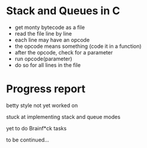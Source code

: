# Stack and Queues in C
- get monty bytecode as a file
- read the file line by line
- each line may have an opcode
- the opcode means something (code it in a function)
- after the opcode, check for a parameter
- run opcode(parameter)
- do so for all lines in the file

# Progress report
betty style not yet worked on

stuck at implementing stack and queue modes

yet to do Brainf*ck tasks

to be continued...
